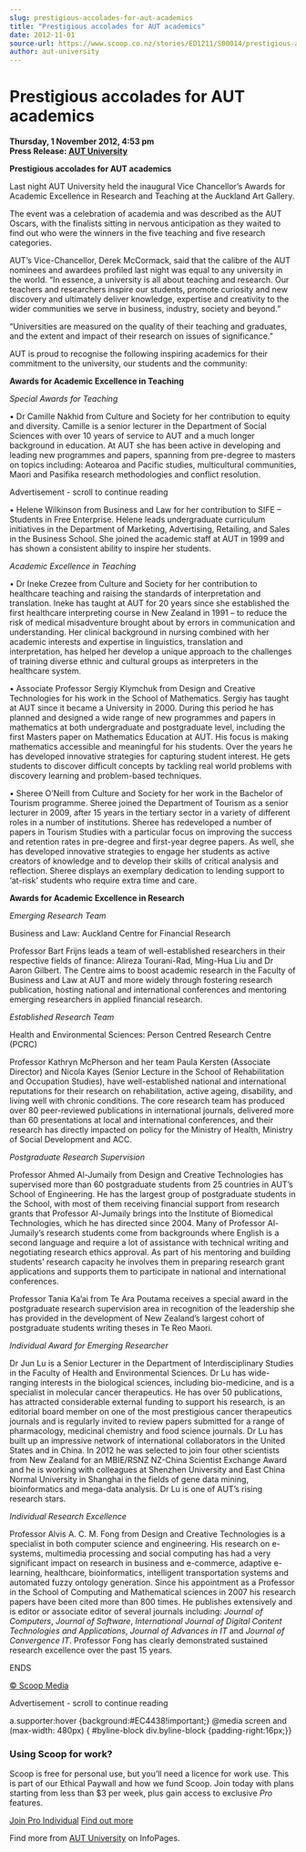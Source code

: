 ```yaml
---
slug: prestigious-accolades-for-aut-academics
title: "Prestigious accolades for AUT academics"
date: 2012-11-01
source-url: https://www.scoop.co.nz/stories/ED1211/S00014/prestigious-accolades-for-aut-academics.htm
author: aut-university
---
```

Prestigious accolades for AUT academics
=======================================

**Thursday, 1 November 2012, 4:53 pm**  
**Press Release: [AUT University](https://info.scoop.co.nz/AUT_University)**

**Prestigious accolades for AUT academics**

Last night AUT University held the inaugural Vice Chancellor’s Awards for Academic Excellence in Research and Teaching at the Auckland Art Gallery.

The event was a celebration of academia and was described as the AUT Oscars, with the finalists sitting in nervous anticipation as they waited to find out who were the winners in the five teaching and five research categories.

AUT’s Vice-Chancellor, Derek McCormack, said that the calibre of the AUT nominees and awardees profiled last night was equal to any university in the world. “In essence, a university is all about teaching and research. Our teachers and researchers inspire our students, promote curiosity and new discovery and ultimately deliver knowledge, expertise and creativity to the wider communities we serve in business, industry, society and beyond.”

“Universities are measured on the quality of their teaching and graduates, and the extent and impact of their research on issues of significance.”

AUT is proud to recognise the following inspiring academics for their commitment to the university, our students and the community:

**Awards for Academic Excellence in Teaching**

_Special Awards for Teaching_

• Dr Camille Nakhid from Culture and Society for her contribution to equity and diversity. Camille is a senior lecturer in the Department of Social Sciences with over 10 years of service to AUT and a much longer background in education. At AUT she has been active in developing and leading new programmes and papers, spanning from pre-degree to masters on topics including: Aotearoa and Pacific studies, multicultural communities, Maori and Pasifika research methodologies and conflict resolution.

Advertisement - scroll to continue reading





• Helene Wilkinson from Business and Law for her contribution to SIFE – Students in Free Enterprise. Helene leads undergraduate curriculum initiatives in the Department of Marketing, Advertising, Retailing, and Sales in the Business School. She joined the academic staff at AUT in 1999 and has shown a consistent ability to inspire her students.

_Academic Excellence in Teaching_

• Dr Ineke Crezee from Culture and Society for her contribution to healthcare teaching and raising the standards of interpretation and translation. Ineke has taught at AUT for 20 years since she established the first healthcare interpreting course in New Zealand in 1991 – to reduce the risk of medical misadventure brought about by errors in communication and understanding. Her clinical background in nursing combined with her academic interests and expertise in linguistics, translation and interpretation, has helped her develop a unique approach to the challenges of training diverse ethnic and cultural groups as interpreters in the healthcare system.

• Associate Professor Sergiy Klymchuk from Design and Creative Technologies for his work in the School of Mathematics. Sergiy has taught at AUT since it became a University in 2000. During this period he has planned and designed a wide range of new programmes and papers in mathematics at both undergraduate and postgraduate level, including the first Masters paper on Mathematics Education at AUT. His focus is making mathematics accessible and meaningful for his students. Over the years he has developed innovative strategies for capturing student interest. He gets students to discover difficult concepts by tackling real world problems with discovery learning and problem-based techniques.

• Sheree O’Neill from Culture and Society for her work in the Bachelor of Tourism programme. Sheree joined the Department of Tourism as a senior lecturer in 2009, after 15 years in the tertiary sector in a variety of different roles in a number of institutions. Sheree has redeveloped a number of papers in Tourism Studies with a particular focus on improving the success and retention rates in pre-degree and first-year degree papers. As well, she has developed innovative strategies to engage her students as active creators of knowledge and to develop their skills of critical analysis and reflection. Sheree displays an exemplary dedication to lending support to ‘at-risk’ students who require extra time and care.

**Awards for Academic Excellence in Research**

_Emerging Research Team_

Business and Law: Auckland Centre for Financial Research

Professor Bart Frijns leads a team of well-established researchers in their respective fields of finance: Alireza Tourani-Rad, Ming-Hua Liu and Dr Aaron Gilbert. The Centre aims to boost academic research in the Faculty of Business and Law at AUT and more widely through fostering research publication, hosting national and international conferences and mentoring emerging researchers in applied financial research.

_Established Research Team_

Health and Environmental Sciences: Person Centred Research Centre (PCRC)

Professor Kathryn McPherson and her team Paula Kersten (Associate Director) and Nicola Kayes (Senior Lecture in the School of Rehabilitation and Occupation Studies), have well-established national and international reputations for their research on rehabilitation, active ageing, disability, and living well with chronic conditions. The core research team has produced over 80 peer-reviewed publications in international journals, delivered more than 60 presentations at local and international conferences, and their research has directly impacted on policy for the Ministry of Health, Ministry of Social Development and ACC.

_Postgraduate Research Supervision_

Professor Ahmed Al-Jumaily from Design and Creative Technologies has supervised more than 60 postgraduate students from 25 countries in AUT’s School of Engineering. He has the largest group of postgraduate students in the School, with most of them receiving financial support from research grants that Professor Al-Jumaily brings into the Institute of Biomedical Technologies, which he has directed since 2004. Many of Professor Al-Jumaily’s research students come from backgrounds where English is a second language and require a lot of assistance with technical writing and negotiating research ethics approval. As part of his mentoring and building students’ research capacity he involves them in preparing research grant applications and supports them to participate in national and international conferences.

Professor Tania Ka’ai from Te Ara Poutama receives a special award in the postgraduate research supervision area in recognition of the leadership she has provided in the development of New Zealand’s largest cohort of postgraduate students writing theses in Te Reo Maori.

_Individual Award for Emerging Researcher_

Dr Jun Lu is a Senior Lecturer in the Department of Interdisciplinary Studies in the Faculty of Health and Environmental Sciences. Dr Lu has wide-ranging interests in the biological sciences, including bio-medicine, and is a specialist in molecular cancer therapeutics. He has over 50 publications, has attracted considerable external funding to support his research, is an editorial board member on one of the most prestigious cancer therapeutics journals and is regularly invited to review papers submitted for a range of pharmacology, medicinal chemistry and food science journals. Dr Lu has built up an impressive network of international collaborators in the United States and in China. In 2012 he was selected to join four other scientists from New Zealand for an MBIE/RSNZ NZ-China Scientist Exchange Award and he is working with colleagues at Shenzhen University and East China Normal University in Shanghai in the fields of gene data mining, bioinformatics and mega-data analysis. Dr Lu is one of AUT’s rising research stars.

_Individual Research Excellence_

Professor Alvis A. C. M. Fong from Design and Creative Technologies is a specialist in both computer science and engineering. His research on e-systems, multimedia processing and social computing has had a very significant impact on research in business and e-commerce, adaptive e-learning, healthcare, bioinformatics, intelligent transportation systems and automated fuzzy ontology generation. Since his appointment as a Professor in the School of Computing and Mathematical sciences in 2007 his research papers have been cited more than 800 times. He publishes extensively and is editor or associate editor of several journals including: _Journal of Computers_, _Journal of Software_, _International Journal of Digital Content Technologies and Applications_, _Journal of Advances in IT_ and _Journal of Convergence IT_. Professor Fong has clearly demonstrated sustained research excellence over the past 15 years.

  
ENDS

[© Scoop Media](http://www.scoop.co.nz/about/terms.html)  

Advertisement - scroll to continue reading



a.supporter:hover {background:#EC4438!important;} @media screen and (max-width: 480px) { #byline-block div.byline-block {padding-right:16px;}}

### Using Scoop for work?

Scoop is free for personal use, but you’ll need a licence for work use. This is part of our Ethical Paywall and how we fund Scoop. Join today with plans starting from less than $3 per week, plus gain access to exclusive _Pro_ features.  
  
[Join Pro Individual](https://pro.scoop.co.nz/Individual/?from=ProIn24) [Find out more](https://pro.scoop.co.nz/using-scoop-for-work/?from=ProIn24)

Find more from [AUT University](https://info.scoop.co.nz/AUT_University) on InfoPages.